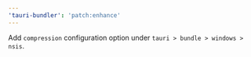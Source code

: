 ```yaml
---
'tauri-bundler': 'patch:enhance'
---
```


Add `compression` configuration option under `tauri > bundle > windows > nsis`.
